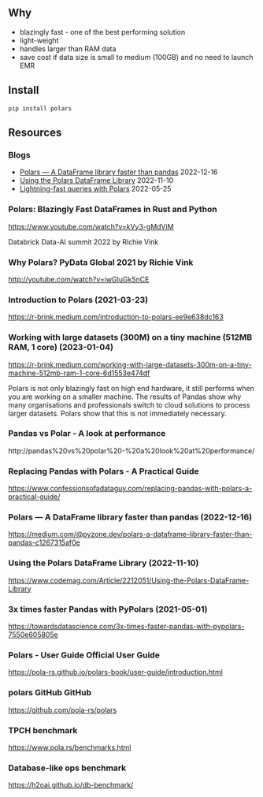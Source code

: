 ## Why 
- blazingly fast - one of the best performing solution
- light-weight
- handles larger than RAM data
- save cost if data size is small to medium (100GB) and no need to launch EMR

## Install
```
pip install polars
```


## Resources

### Blogs
- [Polars — A DataFrame library faster than pandas](https://medium.com/@pyzone.dev/polars-a-dataframe-library-faster-than-pandas-c1267315af0e) 2022-12-16
- [Using the Polars DataFrame Library](https://www.codemag.com/Article/2212051/Using-the-Polars-DataFrame-Library) 2022-11-10
- [Lightning-fast queries with Polars](https://www.orchest.io/blog/the-great-python-dataframe-showdown-part-3-lightning-fast-queries-with-polars) 2022-05-25

### Polars: Blazingly Fast DataFrames in Rust and Python
https://www.youtube.com/watch?v=kVy3-gMdViM

Databrick Data-AI summit 2022 by Richie Vink	


### Why Polars?	PyData Global 2021 by Richie Vink	
http://youtube.com/watch?v=iwGIuGk5nCE

### Introduction to Polars (2021-03-23)	
https://r-brink.medium.com/introduction-to-polars-ee9e638dc163

### Working with large datasets (300M) on a tiny machine (512MB RAM, 1 core) (2023-01-04)
https://r-brink.medium.com/working-with-large-datasets-300m-on-a-tiny-machine-512mb-ram-1-core-6d1553e474df

Polars is not only blazingly fast on high end hardware, it still performs when you are working on a smaller machine. The results of Pandas show why many organisations and professionals switch to cloud solutions to process larger datasets. Polars show that this is not immediately necessary.	


### Pandas vs Polar - A look at performance
http://pandas%20vs%20polar%20-%20a%20look%20at%20performance/

### Replacing Pandas with Polars - A Practical Guide	
https://www.confessionsofadataguy.com/replacing-pandas-with-polars-a-practical-guide/

### Polars — A DataFrame library faster than pandas (2022-12-16)	
https://medium.com/@pyzone.dev/polars-a-dataframe-library-faster-than-pandas-c1267315af0e

### Using the Polars DataFrame Library (2022-11-10)	
https://www.codemag.com/Article/2212051/Using-the-Polars-DataFrame-Library

### 3x times faster Pandas with PyPolars (2021-05-01)	
https://towardsdatascience.com/3x-times-faster-pandas-with-pypolars-7550e605805e

### Polars - User Guide	Official User Guide	
https://pola-rs.github.io/polars-book/user-guide/introduction.html

### polars GitHub	GitHub	
https://github.com/pola-rs/polars

### TPCH benchmark
https://www.pola.rs/benchmarks.html


### Database-like ops benchmark
https://h2oai.github.io/db-benchmark/
